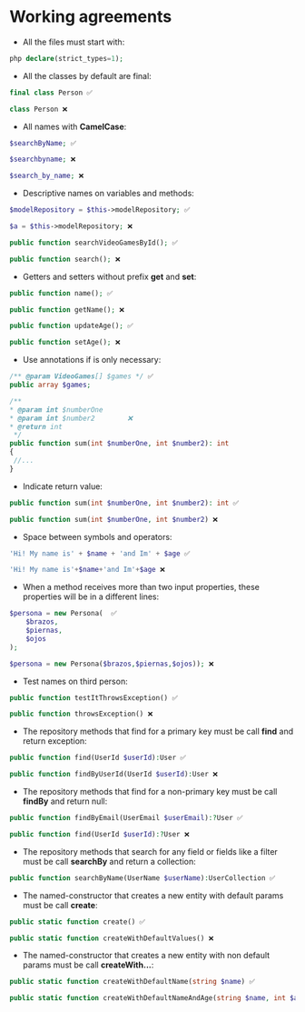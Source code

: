 # Working agreements

* All the files must start with:
```php
php declare(strict_types=1);
```

* All the classes by default are final:
```php
final class Person ✅

class Person ❌
```

* All names with **CamelCase**:
```php
$searchByName; ✅

$searchbyname; ❌

$search_by_name; ❌ 
```

* Descriptive names on variables and methods:
```php
$modelRepository = $this->modelRepository; ✅

$a = $this->modelRepository; ️❌

public function searchVideoGamesById(); ✅

public function search(); ❌
```

* Getters and setters without prefix **get** and **set**:
```php
public function name(); ✅

public function getName(); ❌

public function updateAge(); ✅

public function setAge(); ❌
```

* Use annotations if is only necessary:
```php
/** @param VideoGames[] $games */ ✅
public array $games; 

/**
* @param int $numberOne
* @param int $number2        ❌
* @return int
 */
public function sum(int $numberOne, int $number2): int 
{
 //...
}
```

* Indicate return value:
```php
public function sum(int $numberOne, int $number2): int ✅

public function sum(int $numberOne, int $number2) ❌
```

* Space between symbols and operators:
```php
'Hi! My name is' + $name + 'and Im' + $age ✅

'Hi! My name is'+$name+'and Im'+$age ❌
```

* When a method receives more than two input properties, these properties will be in a different lines:
```php
$persona = new Persona(  ✅
    $brazos,
    $piernas,
    $ojos
);

$persona = new Persona($brazos,$piernas,$ojos)); ❌
```

* Test names on third person:
```php
public function testItThrowsException() ✅

public function throwsException() ❌
```

* The repository methods that find for a primary key must be call **find** and return exception:
```php
public function find(UserId $userId):User ✅

public function findByUserId(UserId $userId):User ❌
```

* The repository methods that find for a non-primary key must be call **findBy** and return null:
```php
public function findByEmail(UserEmail $userEmail):?User ✅

public function find(UserId $userId):?User ❌
```

* The repository methods that search for any field or fields like a filter must be call **searchBy** and return a collection:
```php
public function searchByName(UserName $userName):UserCollection ✅
```

* The named-constructor that creates a new entity with default params must be call **create**:
```php
public static function create() ✅

public static function createWithDefaultValues() ❌
```

* The named-constructor that creates a new entity with non default params must be call **createWith...**:
```php
public static function createWithDefaultName(string $name) ✅

public static function createWithDefaultNameAndAge(string $name, int $age) ✅
```
